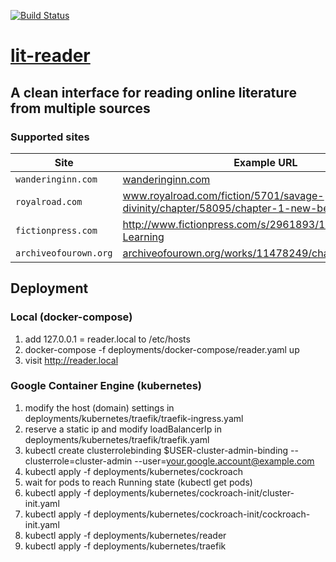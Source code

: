 [![Build Status](https://travis-ci.com/arkhaix/lit-reader.svg?branch=master)](https://travis-ci.com/arkhaix/lit-reader)

# [lit-reader](http://reader.arkhaix.com)

## A clean interface for reading online literature from multiple sources

### Supported sites
Site | Example URL
--- | ---
`wanderinginn.com` | [wanderinginn.com](http://wanderinginn.com)
`royalroad.com` | www.royalroad.com/fiction/5701/savage-divinity/chapter/58095/chapter-1-new-beginnings
`fictionpress.com` | http://www.fictionpress.com/s/2961893/1/Mother-of-Learning
`archiveofourown.org` | [archiveofourown.org/works/11478249/chapters/25740126](http://archiveofourown.org/works/11478249/chapters/25740126)

## Deployment

### Local (docker-compose)
1. add 127.0.0.1 = reader.local to /etc/hosts
2. docker-compose -f deployments/docker-compose/reader.yaml up
3. visit http://reader.local

### Google Container Engine (kubernetes)
1. modify the host (domain) settings in deployments/kubernetes/traefik/traefik-ingress.yaml
2. reserve a static ip and modify loadBalancerIp in deployments/kubernetes/traefik/traefik.yaml
3. kubectl create clusterrolebinding $USER-cluster-admin-binding --clusterrole=cluster-admin --user=your.google.account@example.com
4. kubectl apply -f deployments/kubernetes/cockroach
5. wait for pods to reach Running state (kubectl get pods)
6. kubectl apply -f deployments/kubernetes/cockroach-init/cluster-init.yaml
7. kubectl apply -f deployments/kubernetes/cockroach-init/cockroach-init.yaml
8. kubectl apply -f deployments/kubernetes/reader
9. kubectl apply -f deployments/kubernetes/traefik

